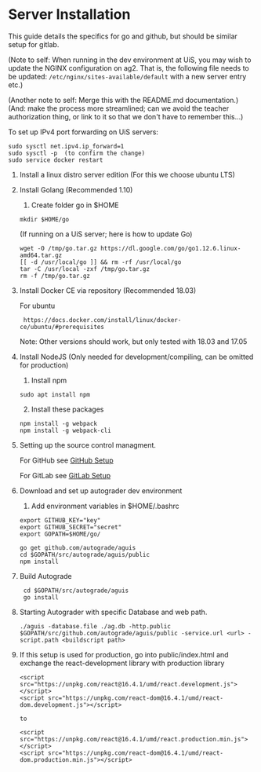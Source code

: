 # Server Installation

This guide details the specifics for go and github, but should be similar setup for gitlab.

(Note to self: When running in the dev environment at UiS, you may wish to update the NGINX configuration on ag2. That is, the following file needs to be updated: `/etc/nginx/sites-available/default` with a new server entry etc.)

(Another note to self: Merge this with the README.md documentation.)
(And: make the process more streamlined; can we avoid the teacher authorization thing, or link to it so that we don't have to remember this...)

To set up IPv4 port forwarding on UiS servers:
```
sudo sysctl net.ipv4.ip_forward=1
sudo sysctl -p  (to confirm the change)
sudo service docker restart
```

1. Install a linux distro server edition (For this we choose ubuntu LTS)
2. Install Golang (Recommended 1.10)
    1. Create folder go in $HOME
    ```
    mkdir $HOME/go
    ```

    (If running on a UiS server; here is how to update Go)
    ```
	wget -O /tmp/go.tar.gz https://dl.google.com/go/go1.12.6.linux-amd64.tar.gz
	[[ -d /usr/local/go ]] && rm -rf /usr/local/go
	tar -C /usr/local -zxf /tmp/go.tar.gz
	rm -f /tmp/go.tar.gz
    ```

3. Install Docker CE via repository (Recommended 18.03)
    
    For ubuntu 
        
        https://docs.docker.com/install/linux/docker-ce/ubuntu/#prerequisites

    Note:
        Other versions should work, but only tested with 18.03 and 17.05

4. Install NodeJS (Only needed for development/compiling, can be omitted for production)
   
    1. Install npm
    ```
    sudo apt install npm
    ```
    2. Install these packages
    ```
    npm install -g webpack
    npm install -g webpack-cli
    ```

5. Setting up the source control managment.

    For GitHub see <a href="GithubSetup.MD"> GitHub Setup</a>
    
    For GitLab see <a href="GitlabSetup.MD"> GitLab Setup</a>


6. Download and set up autograder dev environment
    1. Add environment variables in $HOME/.bashrc
    ```
    export GITHUB_KEY="key"
    export GITHUB_SECRET="secret"
    export GOPATH=$HOME/go/
    ```
    ``` 
    go get github.com/autograde/aguis
    cd $GOPATH/src/autograde/aguis/public
    npm install
    ```
7. Build Autograde
    ```
     cd $GOPATH/src/autograde/aguis
     go install
    ```

8. Starting Autograder with specific Database and web path.
    ```
    ./aguis -database.file ./ag.db -http.public $GOPATH/src/github.com/autograde/aguis/public -service.url <url> -script.path <buildscript path>
    ```

9. If this setup is used for production, go into public/index.html and exchange the react-development library with production library
    ```
    <script src="https://unpkg.com/react@16.4.1/umd/react.development.js"></script>
    <script src="https://unpkg.com/react-dom@16.4.1/umd/react-dom.development.js"></script>
    
    to

    <script src="https://unpkg.com/react@16.4.1/umd/react.production.min.js"></script>
    <script src="https://unpkg.com/react-dom@16.4.1/umd/react-dom.production.min.js"></script>
    ```
